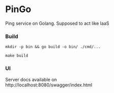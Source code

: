 # PinGo
Ping service on Golang. Supposed to act like IaaS


### Build
	mkdir -p bin && go build -o bin/ ./cmd/...

    make build



### UI
Server docs available on \
http://localhost:8080/swagger/index.html